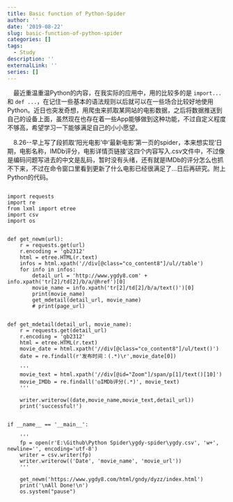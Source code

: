 ```yaml
---
title: Basic function of Python-Spider
author: ''
date: '2019-08-22'
slug: basic-function-of-python-spider
categories: []
tags:
  - Study
description: ''
externalLink: ''
series: []
---
```

&emsp;最近重温重温Python的内容，在我实际的应用中，用的比较多的是 `import...` 和 `def ...`，在记住一些基本的语法规则以后就可以在一些场合比较好地使用Python。近日也突发奇想，用爬虫来抓取某网站的电影数据，之后将数据推送到自己的设备上面，虽然现在也存在着一些App能够做到这种功能，不过自定义程度不够高，希望学习一下能够满足自己的小小愿望。

&emsp;8.26--早上写了段抓取‘阳光电影’中‘最新电影’第一页的spider，本来想实现‘日期，电影名称，IMDb评分，电影详情页链接’这四个内容写入.csv文件中，不过像是编码问题写进去的中文是乱码，暂时没有头绪，还有就是IMDb的评分怎么也抓不下来，不过在命令窗口里看到更新了什么电影已经很满足了...日后再研究。附上Python的代码。


```

import requests
import re
from lxml import etree
import csv
import os


def get_newm(url):
    r = requests.get(url)
    r.encoding = 'gb2312'
    html = etree.HTML(r.text)
    infos = html.xpath('//div[@class="co_content8"]/ul//table')
    for info in infos:
        detail_url = 'http://www.ygdy8.com' + info.xpath('tr[2]/td[2]/b/a/@href')[0]
        movie_name = info.xpath('tr[2]/td[2]/b/a/text()')[0]
        print(movie_name)
        get_mdetail(detail_url, movie_name)
        # print(page_url)


def get_mdetail(detail_url, movie_name):
    r = requests.get(detail_url)
    r.encoding = 'gb2312'
    html = etree.HTML(r.text)
    movie_date = html.xpath('//div[@class="co_content8"]/ul/text()')
    date = re.findall(r'发布时间：(.*)\r',movie_date[0])
    
    '''
    movie_text = html.xpath('//div[@id="Zoom"]/span/p[1]/text()[10]')
    movie_IMDb = re.findall('◎IMDb评分(.*)', movie_text)
    '''
    
    writer.writerow((date,movie_name,movie_text,detail_url))
    print('successful!')


if __name__ == '__main__':
    
    '''
    fp = open(r'E:\Github\Python Spider\ygdy-spider\ygdy.csv', 'w+', newline='', encoding='utf-8')
    writer = csv.writer(fp)
    writer.writerow(('Date', 'movie_name', 'movie_url'))
    '''
    
    get_newm('https://www.ygdy8.com/html/gndy/dyzz/index.html')
    print('\nAll Done!\n')
    os.system("pause")

```